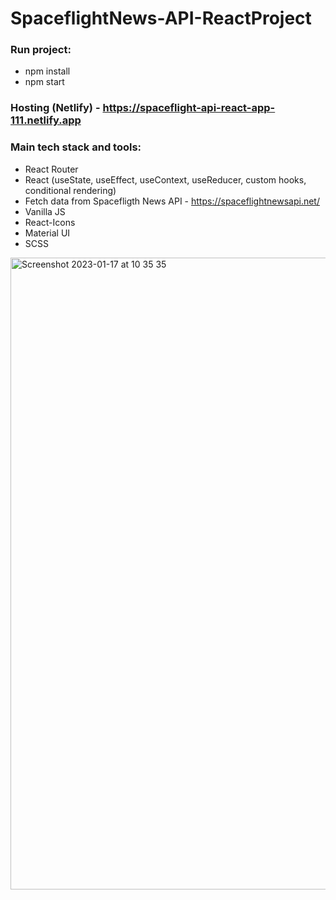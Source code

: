 # SpaceflightNews-API-ReactProject

### Run project:
- npm install
- npm start

### Hosting (Netlify) - https://spaceflight-api-react-app-111.netlify.app 

### Main tech stack and tools:

- React Router
- React (useState, useEffect, useContext, useReducer, custom hooks, conditional rendering)
- Fetch data from Spacefligth News API - https://spaceflightnewsapi.net/
- Vanilla JS
- React-Icons
- Material UI
- SCSS

<img width="1011" alt="Screenshot 2023-01-17 at 10 35 35" src="https://user-images.githubusercontent.com/109438310/212851830-33c7c4e4-614e-4f9c-a246-f633e3c8d0ab.png">
